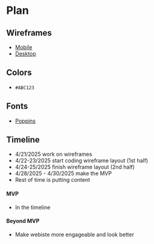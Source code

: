 # Plan

## Wireframes
* [Mobile](mobile.png)
* [Desktop](desktop.png)

## Colors
* `#ABC123`

## Fonts
* [Poppins](https://fonts.google.com/specimen/Poppins)

## Timeline
* 4/21/2025 work on wireframes
* 4/22-23/2025 start coding wireframe layout (1st half)
* 4/24-25/2025 finish wireframe layout (2nd half)
* 4/28/2025 - 4/30/2025 make the MVP
* Rest of time is putting content

#### MVP
* In the timeline

#### Beyond MVP
* Make webiste more engageable and look better








<!-- DO NOT USE THIS YET

| Name | Glows | Grows |
| -------- | ------- | ------- |
|   |   |
|   |   |
|   |   |
|   |   |
|   |   |
|   |   |

-->
